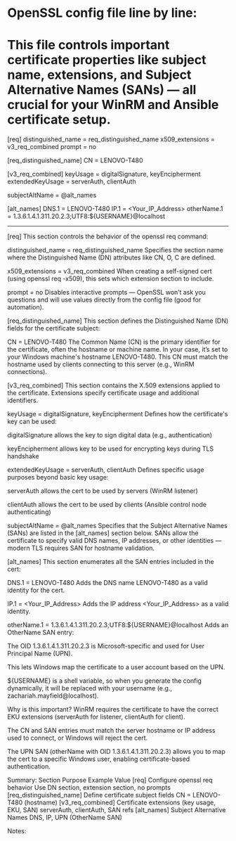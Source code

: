 # OpenSSL config file line by line:
# This file controls important certificate properties like subject name, extensions, and Subject Alternative Names (SANs) — all crucial for your WinRM and Ansible certificate setup.
[req]
distinguished_name = req_distinguished_name
x509_extensions = v3_req_combined
prompt = no

[req_distinguished_name]
CN = LENOVO-T480

[v3_req_combined]
keyUsage = digitalSignature, keyEncipherment
extendedKeyUsage = serverAuth, clientAuth

subjectAltName = @alt_names

[alt_names]
DNS.1 = LENOVO-T480
IP.1 = <Your_IP_Address>
otherName.1 = 1.3.6.1.4.1.311.20.2.3;UTF8:${USERNAME}@localhost

---

[req]
This section controls the behavior of the openssl req command:

distinguished_name = req_distinguished_name
Specifies the section name where the Distinguished Name (DN) attributes like CN, O, C are defined.

x509_extensions = v3_req_combined
When creating a self-signed cert (using openssl req -x509), this sets which extension section to include.

prompt = no
Disables interactive prompts — OpenSSL won’t ask you questions and will use values directly from the config file (good for automation).

[req_distinguished_name]
This section defines the Distinguished Name (DN) fields for the certificate subject:

CN = LENOVO-T480
The Common Name (CN) is the primary identifier for the certificate, often the hostname or machine name.
In your case, it’s set to your Windows machine's hostname LENOVO-T480.
This CN must match the hostname used by clients connecting to this server (e.g., WinRM connections).

[v3_req_combined]
This section contains the X.509 extensions applied to the certificate. Extensions specify certificate usage and additional identifiers.

keyUsage = digitalSignature, keyEncipherment
Defines how the certificate's key can be used:

digitalSignature allows the key to sign digital data (e.g., authentication)

keyEncipherment allows key to be used for encrypting keys during TLS handshake

extendedKeyUsage = serverAuth, clientAuth
Defines specific usage purposes beyond basic key usage:

serverAuth allows the cert to be used by servers (WinRM listener)

clientAuth allows the cert to be used by clients (Ansible control node authenticating)

subjectAltName = @alt_names
Specifies that the Subject Alternative Names (SANs) are listed in the [alt_names] section below.
SANs allow the certificate to specify valid DNS names, IP addresses, or other identities — modern TLS requires SAN for hostname validation.

[alt_names]
This section enumerates all the SAN entries included in the cert:

DNS.1 = LENOVO-T480
Adds the DNS name LENOVO-T480 as a valid identity for the cert.

IP.1 = <Your_IP_Address>
Adds the IP address <Your_IP_Address> as a valid identity.

otherName.1 = 1.3.6.1.4.1.311.20.2.3;UTF8:${USERNAME}@localhost
Adds an OtherName SAN entry:

The OID 1.3.6.1.4.1.311.20.2.3 is Microsoft-specific and used for User Principal Name (UPN).

This lets Windows map the certificate to a user account based on the UPN.

${USERNAME} is a shell variable, so when you generate the config dynamically, it will be replaced with your username (e.g., zachariah.mayfield@localhost).

Why is this important?
WinRM requires the certificate to have the correct EKU extensions (serverAuth for listener, clientAuth for client).

The CN and SAN entries must match the server hostname or IP address used to connect, or Windows will reject the cert.

The UPN SAN (otherName with OID 1.3.6.1.4.1.311.20.2.3) allows you to map the cert to a specific Windows user, enabling certificate-based authentication.

Summary:
Section	Purpose	Example Value
[req]	Configure openssl req behavior	Use DN section, extension section, no prompts
[req_distinguished_name]	Define certificate subject fields	CN = LENOVO-T480 (hostname)
[v3_req_combined]	Certificate extensions (key usage, EKU, SAN)	serverAuth, clientAuth, SAN refs
[alt_names]	Subject Alternative Names	DNS, IP, UPN (OtherName SAN)

Notes: 